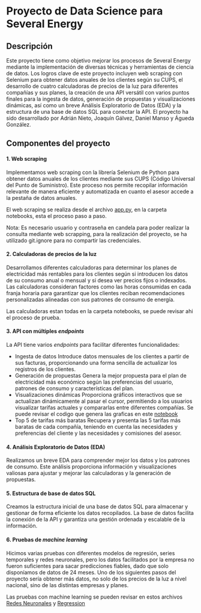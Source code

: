 
# Proyecto de Data Science para Several Energy
## Descripción
Este proyecto tiene como objetivo mejorar los procesos de Several Energy mediante la implementación de diversas técnicas y herramientas de ciencia de datos. Los logros clave de este proyecto incluyen web scraping con Selenium para obtener datos anuales de los clientes según su CUPS, el desarrollo de cuatro calculadoras de precios de la luz para diferentes compañías y sus planes, la creación de una API versátil con varios puntos finales para la ingesta de datos, generación de propuestas y visualizaciones dinámicas, así como un breve Análisis Exploratorio de Datos (EDA) y la estructura de una base de datos SQL para conectar la API.
El proyecto ha sido desarrollado por Adrián Nieto, Joaquín Gálvez, Daniel Manso y Águeda González.

## Componentes del proyecto
#### 1. Web scraping
Implementamos web scraping con la librería Selenium de Python para obtener datos anuales de los clientes mediante sus CUPS (Código Universal del Punto de Suministro). Este proceso nos permite recopilar información relevante de manera eficiente y automatizada en cuanto el asesor accede a la pestaña de datos anuales.

El web scraping se realiza desde el archivo [app.py](scripts/app.py), en la carpeta notebooks, esta el proceso paso a paso.

Nota: Es necesario usuario y contraseña en candela para poder realizar la consulta mediante web scrapping, para la realización del proyecto, se ha utilizado git.ignore para no compartir las credenciales.

#### 2. Calculadoras de precios de la luz
Desarrollamos diferentes calculadoras para determinar los planes de electricidad más rentables para los clientes según si introducen los datos de su consumo anual o mensual y si desea ver precios fijos o indexados. Las calculadoras consideran factores como las horas consumidas en cada franja horaria para garantizar que los clientes reciban recomendaciones personalizadas alineadas con sus patrones de consumo de energía.

Las calculadoras estan todas en la carpeta notebooks, se puede revisar ahi el proceso de prueba.

#### 3. API con múltiples *endpoints*
La API tiene varios *endpoints* para facilitar diferentes funcionalidades:

- Ingesta de datos
Introduce datos mensuales de los clientes a partir de sus facturas, proporcionando una forma sencilla de actualizar los registros de los clientes.
- Generación de propuestas
Genera la mejor propuesta para el plan de electricidad más económico según las preferencias del usuario, patrones de consumo y características del plan.
- Visualizaciones dinámicas
Proporciona gráficos interactivos que se actualizan dinámicamente al pasar el cursor, permitiendo a los usuarios visualizar tarifas actuales y compararlas entre diferentes compañías.
Se puede revisar el codigo que genera las graficas en este [notebook](visualizations/plots.ipynb)
- Top 5 de tarifas más baratas
Recupera y presenta las 5 tarifas más baratas de cada compañía, teniendo en cuenta las necesidades y preferencias del cliente y las necesidades y comisiones del asesor.
#### 4. Análisis Exploratorio de Datos (EDA)
Realizamos un breve EDA para comprender mejor los datos y los patrones de consumo. Este análisis proporciona información y visualizaciones valiosas para ajustar y mejorar las calculadoras y la generación de propuestas.

#### 5. Estructura de base de datos SQL
Creamos la estructura inicial de una base de datos SQL para almacenar y gestionar de forma eficiente los datos recopilados. La base de datos facilita la conexión de la API y garantiza una gestión ordenada y escalable de la información.
#### 6. Pruebas de *machine learning*
Hicimos varias pruebas con diferentes modelos de regresión, series temporales y redes neuronales, pero los datos facilitados por la empresa no fueron suficientes para sacar predicciones fiables, dado que solo disponíamos de datos de 24 meses. Uno de los siguientes pasos del proyecto sería obtener más datos, no solo de los precios de la luz a nivel nacional, sino de las distintas empresas y planes.

Las pruebas con machine learning se pueden revisar en estos archivos [Redes Neuronales](notebooks/05_ML_RRNN_dffiltrados.ipynb) y [Regression](notebooks/05_ML_Regressiones.ipynb)
